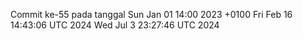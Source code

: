 Commit ke-55 pada tanggal Sun Jan 01 14:00 2023 +0100
Fri Feb 16 14:43:06 UTC 2024
Wed Jul  3 23:27:46 UTC 2024
